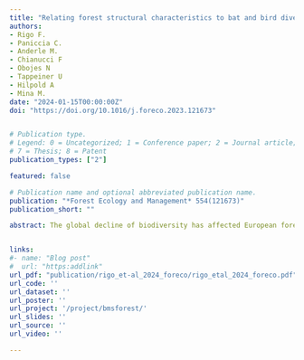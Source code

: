 ```yaml
---
title: "Relating forest structural characteristics to bat and bird diversity in the Italian Alps"
authors:
- Rigo F.
- Paniccia C.
- Anderle M.
- Chianucci F
- Obojes N
- Tappeiner U
- Hilpold A
- Mina M.
date: "2024-01-15T00:00:00Z"
doi: "https://doi.org/10.1016/j.foreco.2023.121673"


# Publication type.
# Legend: 0 = Uncategorized; 1 = Conference paper; 2 = Journal article; 3 = Preprint / Working Paper; 4 = Report; 5 = Book; 6 = Book section;
# 7 = Thesis; 8 = Patent
publication_types: ["2"]

featured: false

# Publication name and optional abbreviated publication name.
publication: "*Forest Ecology and Management* 554(121673)"
publication_short: ""

abstract: The global decline of biodiversity has affected European forests, involving many tree species and forest-dwelling threatened animals. An integrated approach linking forest structure and multi-taxon diversity is increasingly needed to maintain the multifunctionality of forest ecosystems. We investigated the relationship between forest structure, deadwood elements, canopy attributes, and tree-related microhabitats on bat and bird communities in the north-eastern Italian Alps. We collected forest attributes, bats, and bird data on 40 forest plots encompassing the diversity of forest types. To assess the different contributions of each forest attribute variables we performed a two-step statistical analysis using generalised and linear models, including bat and bird taxonomical and functional diversity indices as response variables. Our findings reveal that bats and birds respond differently to variation in forest structural characteristics. Specifically, bat species richness was higher in forests with both higher standing tree and lying deadwood volume. The Shannon diversity index for bird community was higher in forests with high volumes of coarse lying deadwood and stumps. Moreover, plots with mature trees, gaps, and heterogeneous diameter distribution fostered the presence of generalist species of bats and birds, while the abundance of tree-related microhabitats was not significant for these two taxa. This study demonstrates that the optimal habitat conditions for bats and birds in Alpine forests are multifaceted. Promoting distinctive elements within forest stands and a complex forest structure through adaptations in forest management interventions would enhance the conservation of multi-taxon forest biodiversity.


links:
#- name: "Blog post"
#  url: "https:addlink"
url_pdf: "publication/rigo_et-al_2024_foreco/rigo_etal_2024_foreco.pdf"
url_code: ''
url_dataset: ''
url_poster: ''
url_project: '/project/bmsforest/'
url_slides: ''
url_source: ''
url_video: ''

---
```

